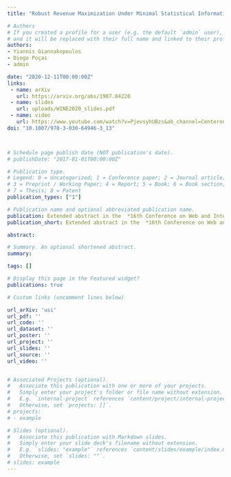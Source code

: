 ```yaml
---
title: "Robust Revenue Maximization Under Minimal Statistical Information"

# Authors
# If you created a profile for a user (e.g. the default `admin` user), write the username (folder name) here
# and it will be replaced with their full name and linked to their profile.
authors:
- Yiannis Giannakopoulos
- Diogo Poças
- admin

date: "2020-12-11T00:00:00Z"
links:
 - name: arXiv
   url: https://arxiv.org/abs/1907.04220
 - name: slides
   url: uploads/WINE2020_slides.pdf
 - name: video
   url: https://www.youtube.com/watch?v=PjevsyhUBzs&ab_channel=CenteronFrontiersofComputingStudies%2CPKU
doi: "10.1007/978-3-030-64946-3_13"



# Schedule page publish date (NOT publication's date).
# publishDate: "2017-01-01T00:00:00Z"

# Publication type.
# Legend: 0 = Uncategorized; 1 = Conference paper; 2 = Journal article;
# 3 = Preprint / Working Paper; 4 = Report; 5 = Book; 6 = Book section;
# 7 = Thesis; 8 = Patent
publication_types: ["1"]

# Publication name and optional abbreviated publication name.
publication: Extended abstract in the  *16th Conference on Web and Internet Economics* **(WINE '20)**
publication_short: Extended abstract in the  *16th Conference on Web and Internet Economics* **(WINE '20)**

abstract:

# Summary. An optional shortened abstract.
summary:

tags: []

# Display this page in the Featured widget?
publications: true

# Custom links (uncomment lines below)

url_arXiv: 'usi'
url_pdf: ''
url_code: ''
url_dataset: ''
url_poster: ''
url_project: ''
url_slides: ''
url_source: ''
url_video: ''


# Associated Projects (optional).
#   Associate this publication with one or more of your projects.
#   Simply enter your project's folder or file name without extension.
#   E.g. `internal-project` references `content/project/internal-project/index.md`.
#   Otherwise, set `projects: []`.
# projects:
# - example

# Slides (optional).
#   Associate this publication with Markdown slides.
#   Simply enter your slide deck's filename without extension.
#   E.g. `slides: "example"` references `content/slides/example/index.md`.
#   Otherwise, set `slides: ""`.
# slides: example
---
```

